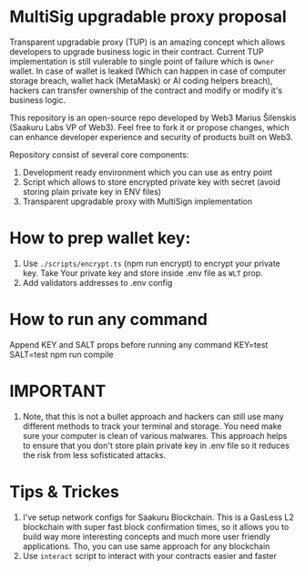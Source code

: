 # MultiSig upgradable proxy proposal

Transparent upgradable proxy (TUP) is an amazing concept which allows developers to upgrade business logic in their contract. Current TUP implementation is still vulerable to single point of failure which is `Owner` wallet. In case of wallet is leaked (Which can happen in case of computer storage breach, wallet hack (MetaMask) or AI coding helpers breach), hackers can transfer ownership of the contract and modify or modify it's business logic. 

This repository is an open-source repo developed by Web3 Marius Šilenskis (Saakuru Labs VP of Web3). Feel free to fork it or propose changes, which can enhance developer experience and security of products built on Web3.

Repository consist of several core components:

1. Development ready environment which you can use as entry point
2. Script which allows to store encrypted private key with secret (avoid storing plain private key in ENV files)
3. Transparent upgradable proxy with MultiSign implementation


# How to prep wallet key:

1. Use `./scripts/encrypt.ts` (npm run encrypt) to encrypt your private key. Take Your private key and store inside .env file as `WLT` prop. 
2. Add validators addresses to .env config
# How to run any command

Append KEY and SALT props before running any command
KEY=test SALT=test npm run compile 

# IMPORTANT

1. Note, that this is not a bullet approach and hackers can still use many different methods to track your terminal and storage. You need make sure your computer is clean of various malwares. 
This approach helps to ensure that you don't store plain private key in .env file so it reduces the risk from less sofisticated attacks.

# Tips & Trickes

1. I've setup network configs for Saakuru Blockchain. This is a GasLess L2 blockchain with super fast block confirmation times, so it allows you to build way more interesting concepts and much more user friendly applications. Tho, you can use same approach for any blockchain
2. Use `interact` script to interact with your contracts easier and faster

